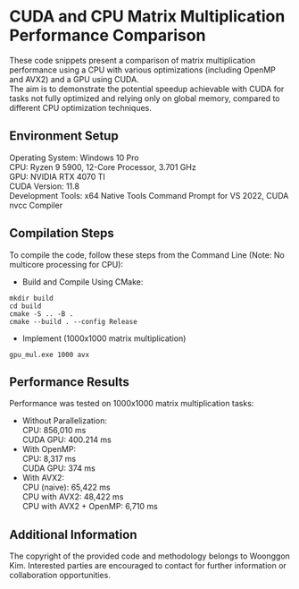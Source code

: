 # CUDA and CPU Matrix Multiplication Performance Comparison
These code snippets present a comparison of matrix multiplication performance using a CPU with various optimizations (including OpenMP and AVX2) and a GPU using CUDA.  
The aim is to demonstrate the potential speedup achievable with CUDA for tasks not fully optimized and relying only on global memory, compared to different CPU optimization techniques.  

  
## Environment Setup
Operating System: Windows 10 Pro  
CPU: Ryzen 9 5900, 12-Core Processor, 3.701 GHz  
GPU: NVIDIA RTX 4070 TI  
CUDA Version: 11.8  
Development Tools: x64 Native Tools Command Prompt for VS 2022, CUDA nvcc Compiler  
  
## Compilation Steps  
To compile the code, follow these steps from the Command Line (Note: No multicore processing for CPU):  
- Build and Compile Using CMake:  
```
mkdir build
cd build
cmake -S .. -B .
cmake --build . --config Release
```
- Implement  (1000x1000 matrix multiplication)  
```
gpu_mul.exe 1000 avx
```    
## Performance Results  
Performance was tested on 1000x1000 matrix multiplication tasks:  

- Without Parallelization:  
CPU: 856,010 ms  
CUDA GPU: 400.214 ms  
- With OpenMP:  
CPU: 8,317 ms  
CUDA GPU: 374 ms  
- With AVX2:  
CPU (naive): 65,422 ms  
CPU with AVX2: 48,422 ms  
CPU with AVX2 + OpenMP: 6,710 ms

## Additional Information  
The copyright of the provided code and methodology belongs to Woonggon Kim. Interested parties are encouraged to contact for further information or collaboration opportunities.



